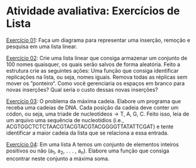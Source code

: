 # Atividade avaliativa: Exercícios de Lista

<ins>Exercício 01</ins>: Faça um diagrama para representar uma inserção, remoção e pesquisa em uma lista linear.

<ins>Exercício 02</ins>: Crie uma lista linear que consiga armazenar um conjunto de 100 nomes quaisquer, os quais serão salvos de forma aleatória. Feito a estrutura crie as seguintes ações: Uma função que consiga identificar replicações na lista, ou seja, nomes iguais. Remova todas as réplicas sem mover os ”ponteiro“.
Como você gerenciaria os espaços em branco para novas inserções? Qual seria o custo dessas novas inserções?

<ins>Exercício 03</ins>: O problema da máxima cadeia. Elabore um programa que receba uma cadeias de DNA. Cada posição da cadeia deve conter um códon, ou seja, uma triade de nucleotídeos → T, A, G, C. Feito isso, leia de um arquivo uma sequência de nucleotídios (i.e., ACGTGGCTCTCTAACGTACGTACGTACGGGGTTATATTCGAT) e tente identificar a maior cadeia da lista que se relaciona a essa entrada.

<ins>Exercício 04</ins>: Em uma lista A temos um conjunto de elementos inteiros positivos ou não (a<sub>1</sub>, a<sub>2</sub>, . . . , a<sub>n</sub>). Elabore uma função que consiga encontrar neste conjunto a máxima soma.


